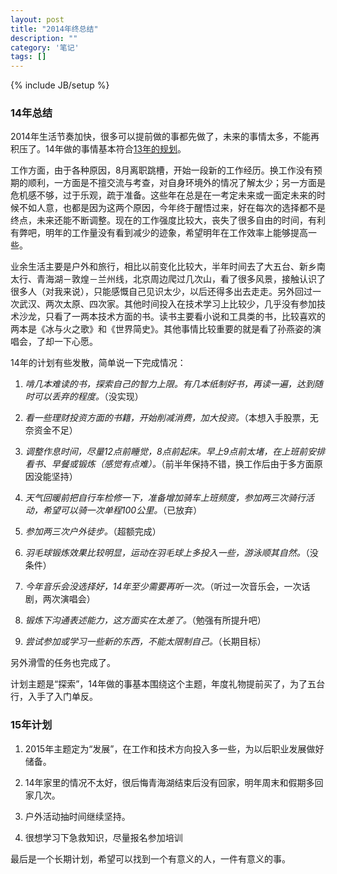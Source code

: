 ```yaml
---
layout: post
title: "2014年终总结"
description: ""
category: '笔记'
tags: []
---
```

{% include JB/setup %}
### 14年总结
2014年生活节奏加快，很多可以提前做的事都先做了，未来的事情太多，不能再积压了。14年做的事情基本符合[13年的规划](/笔记/2013/12/29/2013-year-end-summary/)。

工作方面，由于各种原因，8月离职跳槽，开始一段新的工作经历。换工作没有预期的顺利，一方面是不擅交流与考查，对自身环境外的情况了解太少；另一方面是危机感不够，过于乐观，疏于准备。这些年在总是在一考定未来或一面定未来的时候不如人意，也都是因为这两个原因，今年终于醒悟过来，好在每次的选择都不是终点，未来还能不断调整。现在的工作强度比较大，丧失了很多自由的时间，有利有弊吧，明年的工作量没有看到减少的迹象，希望明年在工作效率上能够提高一些。

业余生活主要是户外和旅行，相比以前变化比较大，半年时间去了大五台、新乡南太行、青海湖－敦煌－兰州线，北京周边爬过几次山，看了很多风景，接触认识了很多人（对我来说），只能感慨自己见识太少，以后还得多出去走走。另外回过一次武汉、两次太原、四次家。其他时间投入在技术学习上比较少，几乎没有参加技术沙龙，只看了一两本技术方面的书。读书主要看小说和工具类的书，比较喜欢的两本是《冰与火之歌》和《世界简史》。其他事情比较重要的就是看了孙燕姿的演唱会，了却一下心愿。

14年的计划有些发散，简单说一下完成情况：

1. *啃几本难读的书，探索自己的智力上限。有几本纸制好书，再读一遍，达到随时可以丢弃的程度。*（没实现）

2. *看一些理财投资方面的书籍，开始削减消费，加大投资。*（本想入手股票，无奈资金不足）

3. *调整作息时间，尽量12点前睡觉，8点前起床。早上9点前太堵，在上班前安排看书、早餐或锻炼（感觉有点难）。*（前半年保持不错，换工作后由于多方面原因没能坚持）

4. *天气回暖前把自行车检修一下，准备增加骑车上班频度，参加两三次骑行活动，希望可以骑一次单程100公里。*（已放弃）

5. *参加两三次户外徒步。*（超额完成）

6. *羽毛球锻炼效果比较明显，运动在羽毛球上多投入一些，游泳顺其自然。*（没条件）

7. *今年音乐会没选择好，14年至少需要再听一次。*（听过一次音乐会，一次话剧，两次演唱会）

8. *锻炼下沟通表述能力，这方面实在太差了。*（勉强有所提升吧）

9. *尝试参加或学习一些新的东西，不能太限制自己。*（长期目标）

另外滑雪的任务也完成了。

计划主题是“探索”，14年做的事基本围绕这个主题，年度礼物提前买了，为了五台行，入手了入门单反。

### 15年计划
1. 2015年主题定为“发展”，在工作和技术方向投入多一些，为以后职业发展做好储备。

2. 14年家里的情况不太好，很后悔青海湖结束后没有回家，明年周末和假期多回家几次。

3. 户外活动抽时间继续坚持。

4. 很想学习下急救知识，尽量报名参加培训

最后是一个长期计划，希望可以找到一个有意义的人，一件有意义的事。
